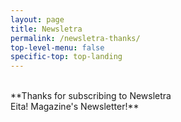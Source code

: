 ```yaml
---
layout: page
title: Newsletra
permalink: /newsletra-thanks/
top-level-menu: false
specific-top: top-landing
---
```


<br>
**Thanks for subscribing to Newsletra<br>
Eita! Magazine's Newsletter!**

